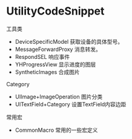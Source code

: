 # UtilityCodeSnippet
工具类

- DeviceSpecificModel  获取设备的具体型号。
- MessageForwardProxy 消息转发。
- RespondSEL 响应事件
- YHProgressView 显示进度的图层
- SyntheticImages 合成图片

Category

- UIImage+ImageOperation 图片分类
- UITextField+Category 设置TextField内容边距

常用宏

- CommonMacro 常用的一些宏定义